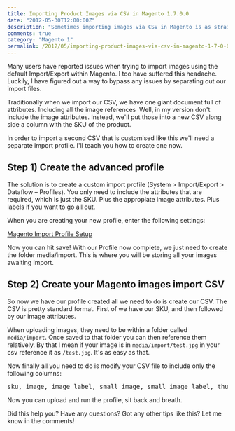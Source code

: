 ```yaml
---
title: Importing Product Images via CSV in Magento 1.7.0.0
date: "2012-05-30T12:00:00Z"
description: "Sometimes importing images via CSV in Magento is as straightforward as you'd like. This useful post goes over exactly how to do that in Magento with ease."
comments: true
category: "Magento 1"
permalink: /2012/05/importing-product-images-via-csv-in-magento-1-7-0-0/
---
```

Many users have reported issues when trying to import images using the default Import/Export within Magento. I too have suffered this headache. Luckily, I have figured out a way to bypass any issues by separating out our import files.

Traditionally when we import our CSV, we have one giant document full of attributes. Including all the image references  Well, in my version don't include the image attributes. Instead, we'll put those into a new CSV along side a column with the SKU of the product.

In order to import a second CSV that is customised like this we'll need a separate import profile. I'll teach you how to create one now.

## Step 1) Create the advanced profile

The solution is to create a custom import profile (System > Import/Export > Dataflow &#8211; Profiles). You only need to include the attributes that are required, which is just the SKU. Plus the appropiate image attributes. Plus labels if you want to go all out.

When you are creating your new profile, enter the following settings:

[Magento Import Profile Setup](./Magento-import-profile.png)

Now you can hit save! With our Profile now complete, we just need to create the folder media/import. This is where you will be storing all your images awaiting import.

## Step 2) Create your Magento images import CSV

So now we have our profile created all we need to do is create our CSV. The CSV is pretty standard format. First of we have our SKU, and then followed by our image attributes.

When uploading images, they need to be within a folder called `media/import`. Once saved to that folder you can then reference them relatively. By that I mean if your image is in `media/import/test.jpg` in your csv reference it as `/test.jpg`. It's as easy as that.

Now finally all you need to do is modify your CSV file to include only the following columns:

<pre>sku, image, image_label, small_image, small_image_label, thumbnail, thumbnail_label</pre>

Now you can upload and run the profile, sit back and breath.

Did this help you? Have any questions? Got any other tips like this? Let me know in the comments!
